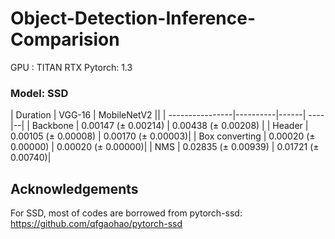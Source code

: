 # Object-Detection-Inference-Comparision

GPU : TITAN RTX
Pytorch: 1.3

### Model: SSD

| Duration        | VGG-16           | MobileNetV2  ||
| ----------------|----------|------| ----|--|
| Backbone        | 0.00147 (± 0.00214)      | 0.00438  (± 0.00208) |
| Header          | 0.00105 (± 0.00008)      |  0.00170  (± 0.00003)|
| Box converting  | 0.00020 (± 0.00000)     |  0.00020  (± 0.00000)|
| NMS             | 0.02835 (± 0.00939)     |  0.01721  (± 0.00740)|




## Acknowledgements
For SSD, most of codes are borrowed from pytorch-ssd:
https://github.com/qfgaohao/pytorch-ssd
